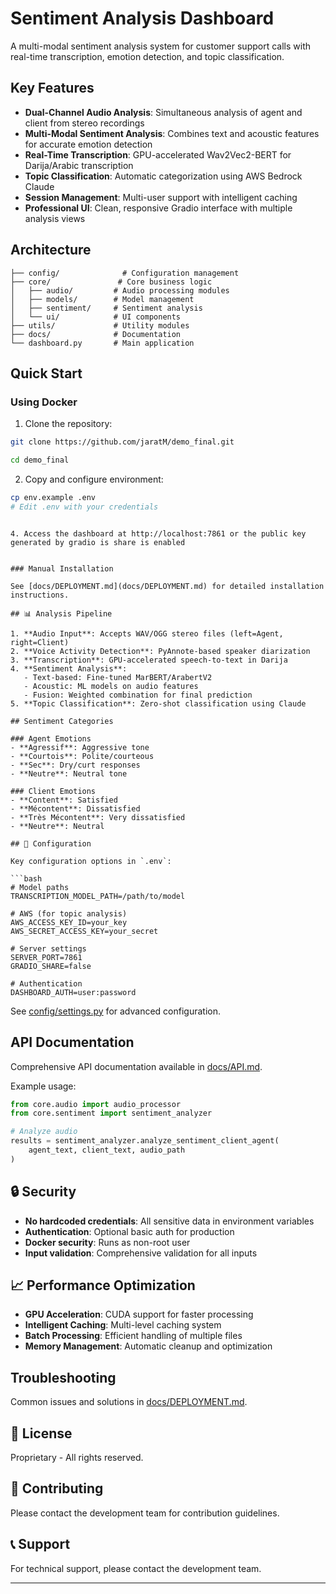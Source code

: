 # Sentiment Analysis Dashboard

A multi-modal sentiment analysis system for customer support calls with real-time transcription, emotion detection, and topic classification.

##  Key Features

- **Dual-Channel Audio Analysis**: Simultaneous analysis of agent and client from stereo recordings
- **Multi-Modal Sentiment Analysis**: Combines text and acoustic features for accurate emotion detection
- **Real-Time Transcription**: GPU-accelerated Wav2Vec2-BERT for Darija/Arabic transcription
- **Topic Classification**: Automatic categorization using AWS Bedrock Claude
- **Session Management**: Multi-user support with intelligent caching
- **Professional UI**: Clean, responsive Gradio interface with multiple analysis views

##  Architecture

```
├── config/              # Configuration management
├── core/               # Core business logic
│   ├── audio/         # Audio processing modules
│   ├── models/        # Model management
│   ├── sentiment/     # Sentiment analysis
│   └── ui/            # UI components
├── utils/             # Utility modules
├── docs/              # Documentation
└── dashboard.py       # Main application
```

## Quick Start

### Using Docker 

1. Clone the repository:
```bash
git clone https://github.com/jaratM/demo_final.git

cd demo_final
```

2. Copy and configure environment:
```bash
cp env.example .env
# Edit .env with your credentials
```


```

4. Access the dashboard at http://localhost:7861 or the public key generated by gradio is share is enabled


### Manual Installation

See [docs/DEPLOYMENT.md](docs/DEPLOYMENT.md) for detailed installation instructions.

## 📊 Analysis Pipeline

1. **Audio Input**: Accepts WAV/OGG stereo files (left=Agent, right=Client)
2. **Voice Activity Detection**: PyAnnote-based speaker diarization
3. **Transcription**: GPU-accelerated speech-to-text in Darija
4. **Sentiment Analysis**: 
   - Text-based: Fine-tuned MarBERT/ArabertV2
   - Acoustic: ML models on audio features
   - Fusion: Weighted combination for final prediction
5. **Topic Classification**: Zero-shot classification using Claude

## Sentiment Categories

### Agent Emotions
- **Agressif**: Aggressive tone
- **Courtois**: Polite/courteous
- **Sec**: Dry/curt responses
- **Neutre**: Neutral tone

### Client Emotions
- **Content**: Satisfied
- **Mécontent**: Dissatisfied
- **Très Mécontent**: Very dissatisfied
- **Neutre**: Neutral

## 🔧 Configuration

Key configuration options in `.env`:

```bash
# Model paths
TRANSCRIPTION_MODEL_PATH=/path/to/model

# AWS (for topic analysis)
AWS_ACCESS_KEY_ID=your_key
AWS_SECRET_ACCESS_KEY=your_secret

# Server settings
SERVER_PORT=7861
GRADIO_SHARE=false

# Authentication
DASHBOARD_AUTH=user:password
```

See [config/settings.py](config/settings.py) for advanced configuration.

## API Documentation

Comprehensive API documentation available in [docs/API.md](docs/API.md).

Example usage:
```python
from core.audio import audio_processor
from core.sentiment import sentiment_analyzer

# Analyze audio
results = sentiment_analyzer.analyze_sentiment_client_agent(
    agent_text, client_text, audio_path
)
```

## 🔒 Security

- **No hardcoded credentials**: All sensitive data in environment variables
- **Authentication**: Optional basic auth for production
- **Docker security**: Runs as non-root user
- **Input validation**: Comprehensive validation for all inputs

## 📈 Performance Optimization

- **GPU Acceleration**: CUDA support for faster processing
- **Intelligent Caching**: Multi-level caching system
- **Batch Processing**: Efficient handling of multiple files
- **Memory Management**: Automatic cleanup and optimization

##  Troubleshooting

Common issues and solutions in [docs/DEPLOYMENT.md](docs/DEPLOYMENT.md#troubleshooting).

## 📄 License

Proprietary - All rights reserved.

## 🤝 Contributing

Please contact the development team for contribution guidelines.

## 📞 Support

For technical support, please contact the development team.

---

